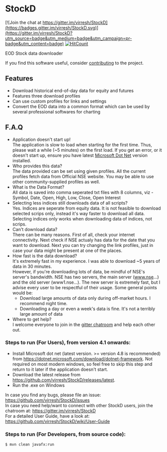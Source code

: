 # StockD
[![Join the chat at https://gitter.im/virresh/StockD](https://badges.gitter.im/virresh/StockD.svg)](https://gitter.im/virresh/StockD?utm_source=badge&utm_medium=badge&utm_campaign=pr-badge&utm_content=badge)
[![HitCount](http://hits.dwyl.com/virresh/StockD.svg)](http://hits.dwyl.com/virresh/StockD)

EOD Stock data downloader

If you find this software useful, consider [contributing](https://github.com/virresh/StockD/wiki/Contributing) to the project.  

## Features
- Download historical end-of-day data for equity and futures
- Features three download profiles
- Can use custom profiles for links and settings
- Convert the EOD data into a common format which can be used by several professional softwares for charting

## F.A.Q
- Application doesn't start up!  
The application is slow to load when starting for the first time. Thus, please wait a while (~5 minutes) on the first load. If you get an error, or it doesn't start up, ensure you have latest [Microsoft Dot Net](https://dotnet.microsoft.com/download/dotnet-framework) version installed.
- Who provides this data?  
The data provided can be set using given profiles. All the current profiles fetch data from Official NSE website. You may be able to use other community-supplied profiles as well.
- What is the Data Format?  
All data is saved into comma seperated txt files with 8 columns, viz - Symbol, Date, Open, High, Low, Close, Open Interest
- Selecting less indices still downloads data of all scripts?  
Yes. Indices are seperate from equity data. It is not feasible to download selected scrips only, instead it's way faster to download all data. Selecting indices only works when downloading data of indices, not scrips.
- Can't download data?  
There can be many reasons. First of all, check your internet connectivity. Next check if NSE actualy has data for the date that you want to download. Next you can try changing the link profiles, just in case your data might be present at one of the places.
- How fast is the data download?  
It's extremely fast in my experience. I was able to download ~5 years of data in 30 minutes.  
However, if you're downloading lots of data, be mindful of NSE's server's bandwidth. NSE has two servers, the main server (www.nse...) and the old server (www1.nse...). The new server is extremely fast, but I advise every user to be respectful of their usage. Some general points would be:  
    - Download large amounts of data only during off-market hours. I recommend night time.
    - Downloading a day or even a week's data is fine. It's not a terribly large amount of data
- Where to get help?  
I welcome everyone to join in the [gitter chatroom](https://gitter.im/virresh/StockD) and help each other out.

### Steps to run (For Users), from version 4.1 onwards:
- Install Microsoft dot net (latest version. >= version 4.8 is recommended) from https://dotnet.microsoft.com/download/dotnet-framework. Not required on most modern windows, so feel free to skip this step and return to it later if the application doesn't start.
- Download the latest release from https://github.com/virresh/StockD/releases/latest.
- Run the .exe on Windows

In case you find any bugs, please file an issue: https://github.com/virresh/StockD/issues  
In case you need help/want to connect with other StockD users, join the chatroom at: https://gitter.im/virresh/StockD  
For a detailed User Guide, have a look at: https://github.com/virresh/StockD/wiki/User-Guide

### Steps to run (For Developers, from source code):  
```
$ mvn clean javafx:run
```
